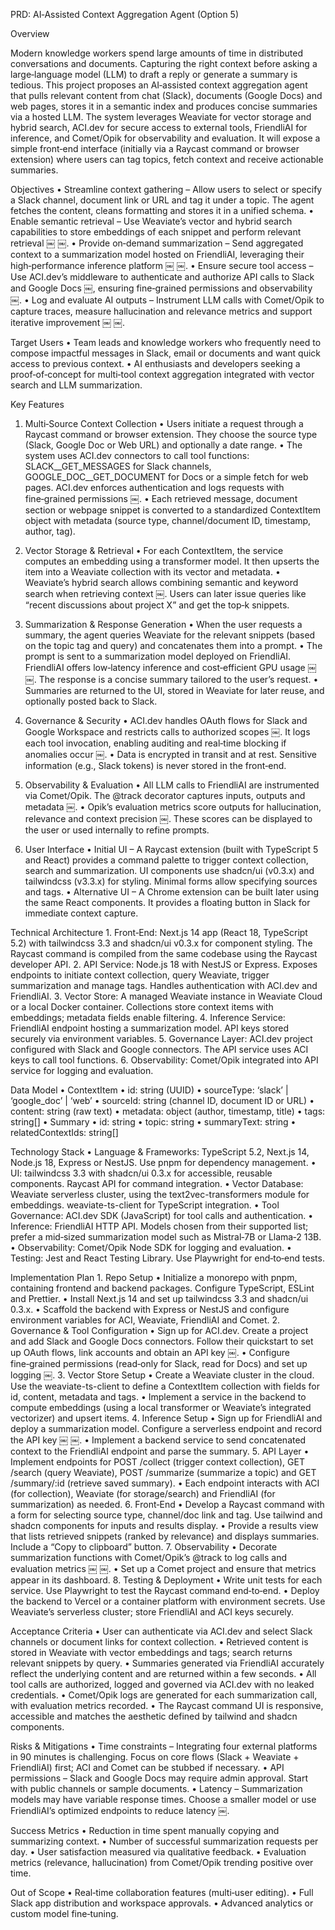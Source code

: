 PRD: AI‑Assisted Context Aggregation Agent (Option 5)

Overview

Modern knowledge workers spend large amounts of time in distributed conversations and documents.  Capturing the right context before asking a large‑language model (LLM) to draft a reply or generate a summary is tedious.  This project proposes an AI‑assisted context aggregation agent that pulls relevant content from chat (Slack), documents (Google Docs) and web pages, stores it in a semantic index and produces concise summaries via a hosted LLM.  The system leverages Weaviate for vector storage and hybrid search, ACI.dev for secure access to external tools, FriendliAI for inference, and Comet/Opik for observability and evaluation.  It will expose a simple front‑end interface (initially via a Raycast command or browser extension) where users can tag topics, fetch context and receive actionable summaries.

Objectives
	•	Streamline context gathering – Allow users to select or specify a Slack channel, document link or URL and tag it under a topic.  The agent fetches the content, cleans formatting and stores it in a unified schema.
	•	Enable semantic retrieval – Use Weaviate’s vector and hybrid search capabilities to store embeddings of each snippet and perform relevant retrieval ￼ ￼.
	•	Provide on‑demand summarization – Send aggregated context to a summarization model hosted on FriendliAI, leveraging their high‑performance inference platform ￼ ￼.
	•	Ensure secure tool access – Use ACI.dev’s middleware to authenticate and authorize API calls to Slack and Google Docs ￼, ensuring fine‑grained permissions and observability ￼.
	•	Log and evaluate AI outputs – Instrument LLM calls with Comet/Opik to capture traces, measure hallucination and relevance metrics and support iterative improvement ￼ ￼.

Target Users
	•	Team leads and knowledge workers who frequently need to compose impactful messages in Slack, email or documents and want quick access to previous context.
	•	AI enthusiasts and developers seeking a proof‑of‑concept for multi‑tool context aggregation integrated with vector search and LLM summarization.

Key Features

1. Multi‑Source Context Collection
	•	Users initiate a request through a Raycast command or browser extension.  They choose the source type (Slack, Google Doc or Web URL) and optionally a date range.
	•	The system uses ACI.dev connectors to call tool functions: SLACK__GET_MESSAGES for Slack channels, GOOGLE_DOC__GET_DOCUMENT for Docs or a simple fetch for web pages.  ACI.dev enforces authentication and logs requests with fine‑grained permissions ￼.
	•	Each retrieved message, document section or webpage snippet is converted to a standardized ContextItem object with metadata (source type, channel/document ID, timestamp, author, tag).

2. Vector Storage & Retrieval
	•	For each ContextItem, the service computes an embedding using a transformer model.  It then upserts the item into a Weaviate collection with its vector and metadata.
	•	Weaviate’s hybrid search allows combining semantic and keyword search when retrieving context ￼.  Users can later issue queries like “recent discussions about project X” and get the top‑k snippets.

3. Summarization & Response Generation
	•	When the user requests a summary, the agent queries Weaviate for the relevant snippets (based on the topic tag and query) and concatenates them into a prompt.
	•	The prompt is sent to a summarization model deployed on FriendliAI.  FriendliAI offers low‑latency inference and cost‑efficient GPU usage ￼ ￼.  The response is a concise summary tailored to the user’s request.
	•	Summaries are returned to the UI, stored in Weaviate for later reuse, and optionally posted back to Slack.

4. Governance & Security
	•	ACI.dev handles OAuth flows for Slack and Google Workspace and restricts calls to authorized scopes ￼.  It logs each tool invocation, enabling auditing and real‑time blocking if anomalies occur ￼.
	•	Data is encrypted in transit and at rest.  Sensitive information (e.g., Slack tokens) is never stored in the front‑end.

5. Observability & Evaluation
	•	All LLM calls to FriendliAI are instrumented via Comet/Opik.  The @track decorator captures inputs, outputs and metadata ￼.
	•	Opik’s evaluation metrics score outputs for hallucination, relevance and context precision ￼.  These scores can be displayed to the user or used internally to refine prompts.

6. User Interface
	•	Initial UI – A Raycast extension (built with TypeScript 5 and React) provides a command palette to trigger context collection, search and summarization.  UI components use shadcn/ui (v0.3.x) and tailwindcss (v3.3.x) for styling.  Minimal forms allow specifying sources and tags.
	•	Alternative UI – A Chrome extension can be built later using the same React components.  It provides a floating button in Slack for immediate context capture.

Technical Architecture
	1.	Front‑End: Next.js 14 app (React 18, TypeScript 5.2) with tailwindcss 3.3 and shadcn/ui v0.3.x for component styling.  The Raycast command is compiled from the same codebase using the Raycast developer API.
	2.	API Service: Node.js 18 with NestJS or Express.  Exposes endpoints to initiate context collection, query Weaviate, trigger summarization and manage tags.  Handles authentication with ACI.dev and FriendliAI.
	3.	Vector Store: A managed Weaviate instance in Weaviate Cloud or a local Docker container.  Collections store context items with embeddings; metadata fields enable filtering.
	4.	Inference Service: FriendliAI endpoint hosting a summarization model.  API keys stored securely via environment variables.
	5.	Governance Layer: ACI.dev project configured with Slack and Google connectors.  The API service uses ACI keys to call tool functions.
	6.	Observability: Comet/Opik integrated into API service for logging and evaluation.

Data Model
	•	ContextItem
	•	id: string (UUID)
	•	sourceType: ‘slack’ | ‘google_doc’ | ‘web’
	•	sourceId: string (channel ID, document ID or URL)
	•	content: string (raw text)
	•	metadata: object (author, timestamp, title)
	•	tags: string[]
	•	Summary
	•	id: string
	•	topic: string
	•	summaryText: string
	•	relatedContextIds: string[]

Technology Stack
	•	Language & Frameworks: TypeScript 5.2, Next.js 14, Node.js 18, Express or NestJS.  Use pnpm for dependency management.
	•	UI: tailwindcss 3.3 with shadcn/ui 0.3.x for accessible, reusable components.  Raycast API for command integration.
	•	Vector Database: Weaviate serverless cluster, using the text2vec-transformers module for embeddings.  weaviate-ts-client for TypeScript integration.
	•	Tool Governance: ACI.dev SDK (JavaScript) for tool calls and authentication.
	•	Inference: FriendliAI HTTP API.  Models chosen from their supported list; prefer a mid‑sized summarization model such as Mistral‑7B or Llama‑2 13B.
	•	Observability: Comet/Opik Node SDK for logging and evaluation.
	•	Testing: Jest and React Testing Library.  Use Playwright for end‑to‑end tests.

Implementation Plan
	1.	Repo Setup
	•	Initialize a monorepo with pnpm, containing frontend and backend packages.  Configure TypeScript, ESLint and Prettier.
	•	Install Next.js 14 and set up tailwindcss 3.3 and shadcn/ui 0.3.x.
	•	Scaffold the backend with Express or NestJS and configure environment variables for ACI, Weaviate, FriendliAI and Comet.
	2.	Governance & Tool Configuration
	•	Sign up for ACI.dev.  Create a project and add Slack and Google Docs connectors.  Follow their quickstart to set up OAuth flows, link accounts and obtain an API key ￼.
	•	Configure fine‑grained permissions (read‑only for Slack, read for Docs) and set up logging ￼.
	3.	Vector Store Setup
	•	Create a Weaviate cluster in the cloud.  Use the weaviate-ts-client to define a ContextItem collection with fields for id, content, metadata and tags.
	•	Implement a service in the backend to compute embeddings (using a local transformer or Weaviate’s integrated vectorizer) and upsert items.
	4.	Inference Setup
	•	Sign up for FriendliAI and deploy a summarization model.  Configure a serverless endpoint and record the API key ￼ ￼.
	•	Implement a backend service to send concatenated context to the FriendliAI endpoint and parse the summary.
	5.	API Layer
	•	Implement endpoints for POST /collect (trigger context collection), GET /search (query Weaviate), POST /summarize (summarize a topic) and GET /summary/:id (retrieve saved summary).
	•	Each endpoint interacts with ACI (for collection), Weaviate (for storage/search) and FriendliAI (for summarization) as needed.
	6.	Front‑End
	•	Develop a Raycast command with a form for selecting source type, channel/doc link and tag.  Use tailwind and shadcn components for inputs and results display.
	•	Provide a results view that lists retrieved snippets (ranked by relevance) and displays summaries.  Include a “Copy to clipboard” button.
	7.	Observability
	•	Decorate summarization functions with Comet/Opik’s @track to log calls and evaluation metrics ￼ ￼.
	•	Set up a Comet project and ensure that metrics appear in its dashboard.
	8.	Testing & Deployment
	•	Write unit tests for each service.  Use Playwright to test the Raycast command end‑to‑end.
	•	Deploy the backend to Vercel or a container platform with environment secrets.  Use Weaviate’s serverless cluster; store FriendliAI and ACI keys securely.

Acceptance Criteria
	•	User can authenticate via ACI.dev and select Slack channels or document links for context collection.
	•	Retrieved content is stored in Weaviate with vector embeddings and tags; search returns relevant snippets by query.
	•	Summaries generated via FriendliAI accurately reflect the underlying content and are returned within a few seconds.
	•	All tool calls are authorized, logged and governed via ACI.dev with no leaked credentials.
	•	Comet/Opik logs are generated for each summarization call, with evaluation metrics recorded.
	•	The Raycast command UI is responsive, accessible and matches the aesthetic defined by tailwind and shadcn components.

Risks & Mitigations
	•	Time constraints – Integrating four external platforms in 90 minutes is challenging.  Focus on core flows (Slack + Weaviate + FriendliAI) first; ACI and Comet can be stubbed if necessary.
	•	API permissions – Slack and Google Docs may require admin approval.  Start with public channels or sample documents.
	•	Latency – Summarization models may have variable response times.  Choose a smaller model or use FriendliAI’s optimized endpoints to reduce latency ￼.

Success Metrics
	•	Reduction in time spent manually copying and summarizing context.
	•	Number of successful summarization requests per day.
	•	User satisfaction measured via qualitative feedback.
	•	Evaluation metrics (relevance, hallucination) from Comet/Opik trending positive over time.

Out of Scope
	•	Real‑time collaboration features (multi‑user editing).
	•	Full Slack app distribution and workspace approvals.
	•	Advanced analytics or custom model fine‑tuning.